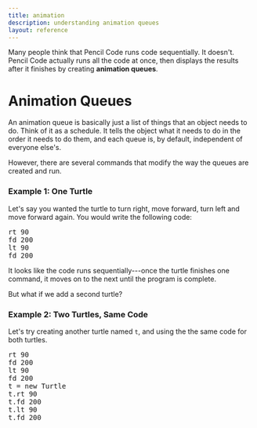 ```yaml
---
title: animation
description: understanding animation queues
layout: reference
---
```


Many people think that Pencil Code runs code sequentially. It doesn't. Pencil Code actually runs all the code at once, then displays the results after it finishes by creating **animation queues**. 

# Animation Queues

An animation queue is basically just a list of things that an object needs to do. Think of it as a schedule. It tells the object what it needs to do in the order it needs to do them, and each queue is, by default, independent of everyone else's. 

However, there are several commands that modify the way the queues are created and run. 

### Example 1: One Turtle

Let's say you wanted the turtle to turn right, move forward, turn left and move forward again. You would write the following code: 

<pre class="examp">
rt 90
fd 200
lt 90
fd 200
</pre>

<script type="demo">
demo ->
  rt 90
  fd 200
  lt 90
  fd 200
</script>

It looks like the code runs sequentially---once the turtle finishes one command, it moves on to the next until the program is complete. 

But what if we add a second turtle?

### Example 2: Two Turtles, Same Code

Let's try creating another turtle named `t`, and using the the same code for both turtles. 

<pre class="examp">
rt 90
fd 200
lt 90
fd 200
t = new Turtle
t.rt 90
t.fd 200
t.lt 90
t.fd 200
</pre>

<script type="demo">
demo ->
  rt 90
  fd 200
  lt 90
  fd 200
  t = new Turtle
  t.rt 90
  t.fd 200
  t.lt 90
  t.fd 200
</script>
